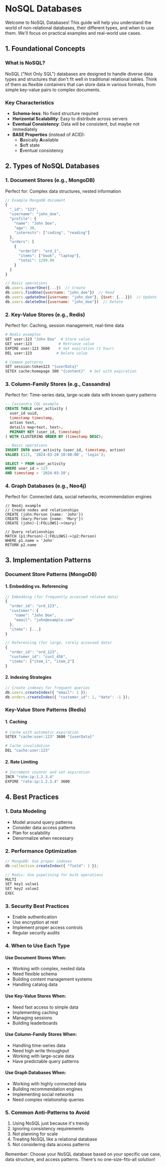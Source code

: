 # NoSQL Databases

Welcome to NoSQL Databases! This guide will help you understand the world of non-relational databases, their different types, and when to use them. We'll focus on practical examples and real-world use cases.

## 1. Foundational Concepts

### What is NoSQL?
NoSQL ("Not Only SQL") databases are designed to handle diverse data types and structures that don't fit well in traditional relational tables. Think of them as flexible containers that can store data in various formats, from simple key-value pairs to complex documents.

### Key Characteristics
- **Schema-less**: No fixed structure required
- **Horizontal Scalability**: Easy to distribute across servers
- **Eventual Consistency**: Data will be consistent, but maybe not immediately
- **BASE Properties** (instead of ACID):
  - **B**asically **A**vailable
  - **S**oft state
  - **E**ventual consistency

## 2. Types of NoSQL Databases

### 1. Document Stores (e.g., MongoDB)
Perfect for: Complex data structures, nested information

```javascript
// Example MongoDB document
{
  "_id": "123",
  "username": "john_doe",
  "profile": {
    "name": "John Doe",
    "age": 30,
    "interests": ["coding", "reading"]
  },
  "orders": [
    {
      "orderId": "ord_1",
      "items": ["book", "laptop"],
      "total": 1299.99
    }
  ]
}

// Basic operations
db.users.insertOne({...})  // Create
db.users.findOne({username: "john_doe"})  // Read
db.users.updateOne({username: "john_doe"}, {$set: {...}})  // Update
db.users.deleteOne({username: "john_doe"})  // Delete
```

### 2. Key-Value Stores (e.g., Redis)
Perfect for: Caching, session management, real-time data

```bash
# Redis examples
SET user:123 "John Doe"  # Store value
GET user:123            # Retrieve value
EXPIRE user:123 3600    # Set expiration (1 hour)
DEL user:123           # Delete value

# Common patterns
SET session:token123 "{userData}"
SETEX cache:homepage 300 "{content}"  # Set with expiration
```

### 3. Column-Family Stores (e.g., Cassandra)
Perfect for: Time-series data, large-scale data with known query patterns

```sql
-- Cassandra CQL example
CREATE TABLE user_activity (
  user_id uuid,
  timestamp timestamp,
  action text,
  details map<text, text>,
  PRIMARY KEY (user_id, timestamp)
) WITH CLUSTERING ORDER BY (timestamp DESC);

-- Basic operations
INSERT INTO user_activity (user_id, timestamp, action)
VALUES (123, '2024-03-20 10:00:00', 'login');

SELECT * FROM user_activity 
WHERE user_id = 123 
AND timestamp > '2024-03-20';
```

### 4. Graph Databases (e.g., Neo4j)
Perfect for: Connected data, social networks, recommendation engines

```cypher
// Neo4j example
// Create nodes and relationships
CREATE (john:Person {name: 'John'})
CREATE (mary:Person {name: 'Mary'})
CREATE (john)-[:FOLLOWS]->(mary)

// Query relationships
MATCH (p1:Person)-[:FOLLOWS]->(p2:Person)
WHERE p1.name = 'John'
RETURN p2.name
```

## 3. Implementation Patterns

### Document Store Patterns (MongoDB)

#### 1. Embedding vs. Referencing
```javascript
// Embedding (for frequently accessed related data)
{
  "order_id": "ord_123",
  "customer": {
    "name": "John Doe",
    "email": "john@example.com"
  },
  "items": [...]
}

// Referencing (for large, rarely accessed data)
{
  "order_id": "ord_123",
  "customer_id": "cust_456",
  "items": ["item_1", "item_2"]
}
```

#### 2. Indexing Strategies
```javascript
// Create indexes for frequent queries
db.users.createIndex({ "email": 1 });
db.orders.createIndex({ "customer_id": 1, "date": -1 });
```

### Key-Value Store Patterns (Redis)

#### 1. Caching
```bash
# Cache with automatic expiration
SETEX "cache:user:123" 3600 "{userData}"

# Cache invalidation
DEL "cache:user:123"
```

#### 2. Rate Limiting
```bash
# Increment counter and set expiration
INCR "rate:ip:1.2.3.4"
EXPIRE "rate:ip:1.2.3.4" 3600
```

## 4. Best Practices

### 1. Data Modeling
- Model around query patterns
- Consider data access patterns
- Plan for scalability
- Denormalize when necessary

### 2. Performance Optimization
```javascript
// MongoDB: Use proper indexes
db.collection.createIndex({ "field": 1 });

// Redis: Use pipelining for bulk operations
MULTI
SET key1 value1
SET key2 value2
EXEC
```

### 3. Security Best Practices
- Enable authentication
- Use encryption at rest
- Implement proper access controls
- Regular security audits

### 4. When to Use Each Type

#### Use Document Stores When:
- Working with complex, nested data
- Need flexible schema
- Building content management systems
- Handling catalog data

#### Use Key-Value Stores When:
- Need fast access to simple data
- Implementing caching
- Managing sessions
- Building leaderboards

#### Use Column-Family Stores When:
- Handling time-series data
- Need high write throughput
- Working with large-scale data
- Have predictable query patterns

#### Use Graph Databases When:
- Working with highly connected data
- Building recommendation engines
- Implementing social networks
- Need complex relationship queries

### 5. Common Anti-Patterns to Avoid
1. Using NoSQL just because it's trendy
2. Ignoring consistency requirements
3. Not planning for scale
4. Treating NoSQL like a relational database
5. Not considering data access patterns

Remember: Choose your NoSQL database based on your specific use case, data structure, and access patterns. There's no one-size-fits-all solution! 